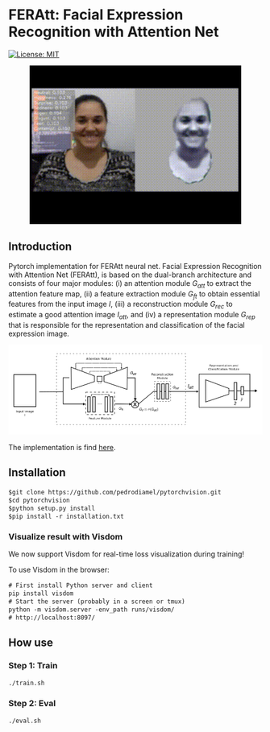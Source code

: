 # FERAtt: Facial Expression Recognition with Attention Net
[![License: MIT](https://img.shields.io/badge/License-MIT-blue.svg)](LICENSE)


<div>
<div align="center" >
<img src="rec/emo320x240.gif" width="420">
</div>
</div>


Introduction
------------

Pytorch implementation for FERAtt neural net. Facial Expression Recognition with Attention Net (FERAtt), is based on the dual-branch architecture and consists of four major modules: (i) an attention module $G_{att}$ to extract the attention feature map, (ii) a feature extraction module $G_{ft}$ to obtain essential features from the input image $I$, (iii) a reconstruction module $G_{rec}$ to estimate a good attention image $I_{att}$, and (iv) a representation module $G_{rep}$ that is responsible for the representation and classification of the facial expression image.


<div align="center">
<img src="rec/feratt_arq.png" width="1024">
</div>


The implementation is find [here](torchlib/models/atentionpreactresnet.py).

Installation
------------

    $git clone https://github.com/pedrodiamel/pytorchvision.git
    $cd pytorchvision
    $python setup.py install
    $pip install -r installation.txt

### Visualize result with Visdom

We now support Visdom for real-time loss visualization during training!

To use Visdom in the browser:

    # First install Python server and client 
    pip install visdom
    # Start the server (probably in a screen or tmux)
    python -m visdom.server -env_path runs/visdom/
    # http://localhost:8097/


How use
------------

### Step 1: Train

    ./train.sh
    
### Step 2: Eval

    ./eval.sh


